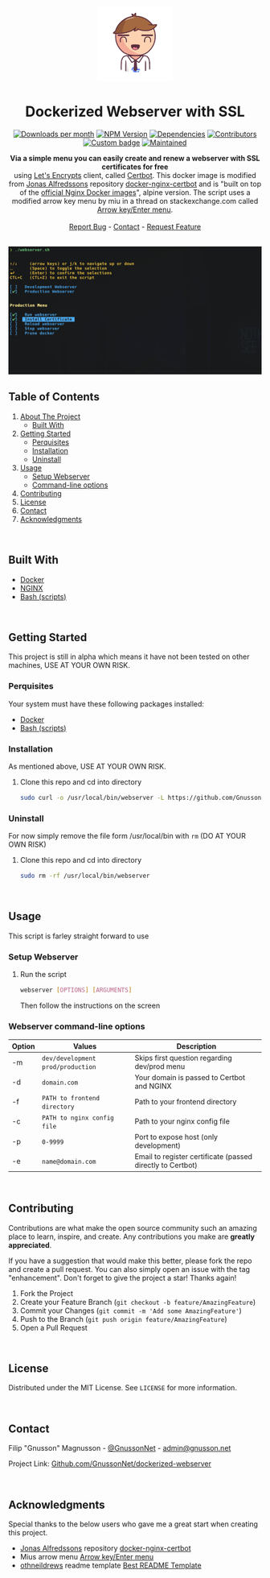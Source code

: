 <br />
<div align="center">
  <a href="https://github.com/GnussonNet/dockerized-webserver">
  <img src="https://github.com/GnussonNet/dockerized-webserver/blob/main/.github/logo.svg" alt="logo" width="150" height="150">
  </a>

  <h1 align="center">Dockerized Webserver with SSL</h1>

  <p align="center">
		<a href="https://github.com/GnussonNet/dockerized-webserver/graphs/contributors"><img alt="Downloads per month" src="https://img.shields.io/github/contributors/GnussonNet/dockerized-webserver.svg?style=for-the-badge"/></a>
<a href="https://github.com/GnussonNet/dockerized-webserver/network/members"><img alt="NPM Version" src="https://img.shields.io/github/forks/GnussonNet/dockerized-webserver.svg?style=for-the-badge"/></a>
<a href="https://github.com/GnussonNet/dockerized-webserver/stargazers"><img alt="Dependencies" src="https://img.shields.io/github/stars/GnussonNet/dockerized-webserver.svg?style=for-the-badge"></a>
<a href="https://github.com/GnussonNet/dockerized-webserver/issues"><img alt="Contributors" src="https://img.shields.io/github/issues/GnussonNet/dockerized-webserver.svg?style=for-the-badge"/></a>
<a href="https://github.com/GnussonNet/dockerized-webserver/blob/main/LICENSE"><img alt="Custom badge" src="https://img.shields.io/github/license/GnussonNet/dockerized-webserver.svg?style=for-the-badge"/></a>
<a href="https://linkedin.com/in/gnussonnet"><img alt="Maintained" src="https://img.shields.io/badge/-LinkedIn-black.svg?style=for-the-badge&logo=linkedin&colorB=555"/></a>
	</p>

  <p align="center">
	  <strong>Via a simple menu you can easily create and renew a webserver with  SSL certificates for free</strong>
	  <br />
     using <a href="https://letsencrypt.org/">Let's Encrypts</a> client, called <a href="https://github.com/certbot/certbot">Certbot</a>. This docker image is modified from <a href="https://github.com/JonasAlfredsson">Jonas Alfredssons</a> repository <a href="https://github.com/JonasAlfredsson/docker-nginx-certbot/blob/master/src/Dockerfile-alpine">docker-nginx-certbot</a> and is "built on top of the <a href="https://github.com/nginxinc/docker-nginx">official Nginx Docker images</a>", alpine version. The script uses a modified arrow key menu by miu in a thread on stackexchange.com called <a href="https://unix.stackexchange.com/a/673436">Arrow key/Enter menu</a>.
    <br />
    <br />
    <a href="https://github.com/GnussonNet/dockerized-webserver/issues/new?assignees=&labels=&template=bug_report.md">Report Bug</a>
    -
    <a href="#contact">Contact</a>
    -
    <a href="https://github.com/GnussonNet/dockerized-webserver/issues/new?assignees=&labels=&template=feature_request.md">Request Feature</a>
  </p>
</div>

<br />

<img title="Product Screenshot" alt="Product screenshot" src="https://github.com/GnussonNet/dockerized-webserver/blob/main/.github/preview.png">

<br />

## Table of Contents
<ol>
  <li>
    <a href="#dockerized-webserver-with-ssl">About The Project</a>
    <ul>
      <li><a href="#built-with">Built With</a></li>
    </ul>
  </li>
  <li>
    <a href="#getting-started">Getting Started</a>
    <ul>
      <li><a href="#perquisites">Perquisites</a></li>
      <li><a href="#installation">Installation</a></li>
      <li><a href="#uninstall">Uninstall</a></li>
    </ul>
  </li>
  <li>
    <a href="#usage">Usage</a>
    <ul>
      <li><a href="#setup-webserver">Setup Webserver</a></li>
      <li><a href="#webserver-command-line-options">Command-line options</a></li>
    </ul>
  </li>
  <li><a href="#contributing">Contributing</a></li>
  <li><a href="#license">License</a></li>
  <li><a href="#contact">Contact</a></li>
  <li><a href="#acknowledgments">Acknowledgments</a></li>
</ol>

<br />

## Built With
* [Docker](https://www.docker.com/)
* [NGINX](https://nginx.org/)
* [Bash (scripts)](https://www.gnu.org/software/bash/)

<br />

## Getting Started
This project is still in alpha which means it have not been tested on other machines, USE AT YOUR OWN RISK.

### Perquisites
Your system must have these following packages installed:

* [Docker](https://www.docker.com/)
* [Bash (scripts)](https://www.gnu.org/software/bash/)

### Installation
As mentioned above, USE AT YOUR OWN RISK.

1. Clone this repo and cd into directory
   ```sh
   sudo curl -o /usr/local/bin/webserver -L https://github.com/GnussonNet/dockerized-webserver/releases/download/1.0.1-alpha/webserver && sudo chmod +x /usr/local/bin/webserver
   ```
   
### Uninstall
For now simply remove the file form /usr/local/bin with `rm` (DO AT YOUR OWN RISK)

1. Clone this repo and cd into directory
   ```sh
   sudo rm -rf /usr/local/bin/webserver
   ```

<br />

## Usage
This script is farley straight forward to use

### Setup Webserver
1. Run the script
   ```sh
   webserver [OPTIONS] [ARGUMENTS]
   ```

   Then follow the instructions on the screen

### Webserver command-line options
Option | Values  | Description
---|---|---
-m | `dev/development` `prod/production` | Skips first question regarding dev/prod menu | null
-d | `domain.com` | Your domain is passed to Certbot and NGINX | null
-f | `PATH to frontend directory` | Path to your frontend directory | null
-c | `PATH to nginx config file` | Path to your nginx config file | null
-p | `0-9999` | Port to expose host (only development) | null
-e | `name@domain.com` | Email to register certificate (passed directly to Certbot) | null


<br />

## Contributing
Contributions are what make the open source community such an amazing place to learn, inspire, and create. Any contributions you make are **greatly appreciated**.

If you have a suggestion that would make this better, please fork the repo and create a pull request. You can also simply open an issue with the tag "enhancement".
Don't forget to give the project a star! Thanks again!

1. Fork the Project
2. Create your Feature Branch (`git checkout -b feature/AmazingFeature`)
3. Commit your Changes (`git commit -m 'Add some AmazingFeature'`)
4. Push to the Branch (`git push origin feature/AmazingFeature`)
5. Open a Pull Request

<br />

## License
Distributed under the MIT License. See `LICENSE` for more information.

<br />

## Contact
Filip "Gnusson" Magnusson - [@GnussonNet](https://twitter.com/GnussonNet) - admin@gnusson.net

Project Link: [Github.com/GnussonNet/dockerized-webserver](https://github.com/GnussonNet/dockerized-webserver)

<br />

## Acknowledgments
Special thanks to the below users who gave me a great start when creating this project.

* [Jonas Alfredssons](https://github.com/JonasAlfredsson) repository [docker-nginx-certbot](https://github.com/JonasAlfredsson/docker-nginx-certbot/blob/master/src/Dockerfile-alpine)
* Mius arrow menu [Arrow key/Enter menu](https://unix.stackexchange.com/a/673436)
* [othneildrews](https://github.com/othneildrew) readme template [Best README Template](https://github.com/othneildrew/Best-README-Template)
